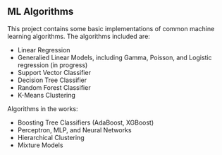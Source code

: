 ## ML Algorithms

This project contains some basic implementations of common machine learning algorithms. The algorithms included are:

* Linear Regression
* Generalied Linear Models, including Gamma, Poisson, and Logistic regression (in progress)
* Support Vector Classifier
* Decision Tree Classifier
* Random Forest Classifier
* K-Means Clustering


Algorithms in the works:

* Boosting Tree Classifiers (AdaBoost, XGBoost)
* Perceptron, MLP, and Neural Networks
* Hierarchical Clustering
* Mixture Models